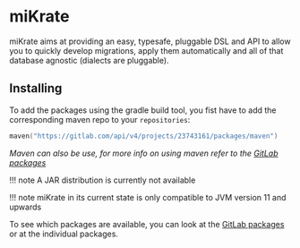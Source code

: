 # miKrate

miKrate aims at providing an easy, typesafe, pluggable DSL and API to allow you to quickly develop migrations, apply
them automatically and all of that database agnostic (dialects are pluggable).

## Installing

To add the packages using the gradle build tool, you fist have to add the corresponding maven repo to
your `repositories`:

```kotlin
maven("https://gitlab.com/api/v4/projects/23743161/packages/maven")
```

_Maven can also be use, for more info on using maven refer to
the [GitLab packages](https://gitlab.com/factory-org/tools/mikrate/-/packages)_

!!! note A JAR distribution is currently not available

!!! note miKrate in its current state is only compatible to JVM version 11 and upwards

To see which packages are available, you can look at
the [GitLab packages](https://gitlab.com/factory-org/tools/mikrate/-/packages) or at the individual packages.
